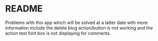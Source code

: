 # README

Problems with this app which will be solved at a latter date with more information include the delete blog
action/button is not working and the action text font box is not displaying for comments.
